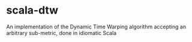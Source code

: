 # scala-dtw
An implementation of the Dynamic Time Warping algorithm accepting an arbitrary sub-metric, done in idiomatic Scala
